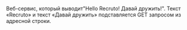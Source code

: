 Веб-сервис, который выводит"Hello Recruto! Давай дружить!".
Текст «Recruto» и текст «Давай дружить» подставляется GET запросом из адресной строки.
